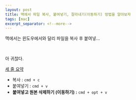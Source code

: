 ```yaml
---
layout: post
title: 맥에서 파일 복사, 붙여넣기, 잘라내기(이동하기) 방법을 알아보자
tags: [mac]
excerpt_separator: <!--more-->
---
```

맥에서는 윈도우에서와 달리 파일을 복사 후 붙여넣...<!--more-->

<br>

아 귀찮다.

<u>세 줄 요약</u>

- 복사 : `cmd + c`
- 붙여넣기 : `cmd + v`
- **붙여넣고 원본 삭제하기 (이동하기) :** `cmd + opt + v`